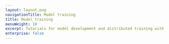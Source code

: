 ```yaml
---
layout: layout.pug
navigationTitle: Model training
title: Model training
menuWeight: 10
excerpt: Tutorials for model development and distributed training with TensorFlow, PyTorch, and MXNet
enterprise: false
---
```


